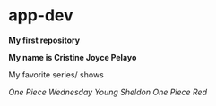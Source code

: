 # app-dev
**My first repository**

**My name is Cristine Joyce Pelayo**

My favorite series/ shows

_One Piece_
_Wednesday_
_Young Sheldon_
_One Piece Red_



